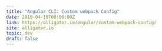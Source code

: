 ```yaml
---
title: "Angular CLI: Custom webpack Config"
date: 2019-04-10T00:00:00Z
link: https://alligator.io/angular/custom-webpack-config/
site: alligator.io
topic: dev
draft: false
---
```

